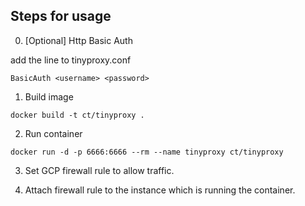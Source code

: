 
## Steps for usage

0. [Optional] Http Basic Auth

  add the line to tinyproxy.conf
  ```
  BasicAuth <username> <password>
  ```

1. Build image

  ```
  docker build -t ct/tinyproxy .
  ```

2. Run container

  ```
  docker run -d -p 6666:6666 --rm --name tinyproxy ct/tinyproxy
  ```

3. Set GCP firewall rule to allow traffic.

4. Attach firewall rule to the instance which is running the container.

